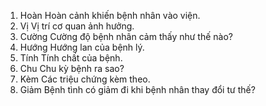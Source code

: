 1. Hoàn
Hoàn cảnh khiến bệnh nhân vào viện.
2. Vị
Vị trí cơ quan ảnh hưởng.
3. Cường
Cường độ bệnh nhân cảm thấy như thế nào?
4. Hướng
Hướng lan của bệnh lý.
5. Tính
Tính chất của bệnh.
6. Chu
Chu kỳ bệnh ra sao?
7. Kèm
Các triệu chứng kèm theo.
8. Giảm
Bệnh tình có giảm đi khi bệnh nhân thay đổi tư thế?